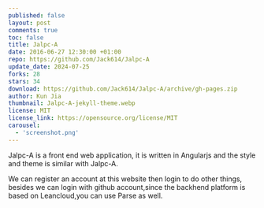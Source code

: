 ```yaml
---
published: false
layout: post
comments: true
toc: false
title: Jalpc-A
date: 2016-06-27 12:30:00 +01:00
repo: https://github.com/Jack614/Jalpc-A
update_date: 2024-07-25
forks: 28
stars: 34
download: https://github.com/Jack614/Jalpc-A/archive/gh-pages.zip
author: Kun Jia
thumbnail: Jalpc-A-jekyll-theme.webp
license: MIT
license_link: https://opensource.org/license/MIT
carousel:
  - 'screenshot.png'
---
```


Jalpc-A is a front end web application, it is written in Angularjs and the style and theme is similar with Jalpc-A.

We can register an account at this website then login to do other things, besides we can login with github account,since the backhend platform is based on Leancloud,you can use Parse as well.

